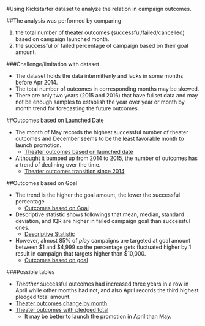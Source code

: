#Using Kickstarter dataset to analyze the relation in campaign outcomes.

##The analysis was performed by comparing  
1. the total number of theater outcomes (successful/failed/cancelled) based on campaign launched month.
2. the successful or failed percentage of campaign based on their goal amount.
 
 
###Challenge/limitation with dataset
- The dataset holds the data intermittenly and lacks in some months before Apr 2014. 
- The total number of outcomes in corresponding months may be skewed. 
- There are only two years (2015 and 2016) that have fullset data and may not be enough samples to establish the year over year or month by month trend for forecasting the future outcomes.


##Outcomes based on Launched Date
- The month of May records the highest successful number of theater outcomes and December seems to be the least favorable month to launch promotion.
	- [Theater outcomes based on launched date](https://github.com/Yunaka1269/kickstarter-analysis/blob/master/Theater_Outcomes_vs_Launch.png)
- Althought it bumped up from 2014 to 2015, the number of outcomes has a trend of declining over the time.
	- [Theater outcomes transition since 2014](https://github.com/Yunaka1269/kickstarter-analysis/blob/Other/Theater_Outcomes.png)


##Outcomes based on Goal
- The trend is the higher the goal amount, the lower the successful percentage. 
	- [Outcomes based on Goal](https://github.com/Yunaka1269/kickstarter-analysis/blob/master/Outcomes_vs_goals.png)
- Descriptive statistic shows followings that mean, median, standard  deviation, and IQR are higher in failed campaign goal than successful ones.  
	- [Descriptive Statistic](https://github.com/Yunaka1269/kickstarter-analysis/blob/Other/Descriptive_Statistic.png)
- However, almost 85% of *play* campaigns are targeted at goal amount between $1 and $4,999 so the percentage gets fluctuated higher by 1 result in campaign that targets higher than $10,000. 
	- [Outcomes based on goal](https://github.com/Yunaka1269/kickstarter-analysis/blob/Other/Outcomes_vs_goals2.png)
	

###Possible tables
- *Theather* successful outcomes had increased three years in a row in April while other months had not, and also April records the third highest pledged total amount. 
- [Theater outcomes change by month](https://github.com/Yunaka1269/kickstarter-analysis/blob/Other/Theater_Outcomes_Comparison_by_Year.png)
- [Theater outcomes with pledged total](https://github.com/Yunaka1269/kickstarter-analysis/blob/Other/Theater_Outcomes_vs_Launch2.png)
	- It may be better to launch the promotion in April than May.
